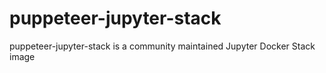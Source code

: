 # puppeteer-jupyter-stack

puppeteer-jupyter-stack is a community maintained Jupyter Docker Stack image
